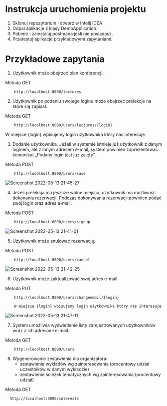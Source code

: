 # Instrukcja uruchomienia projektu
1. Sklonuj repozytorium i otwórz w Intelij IDEA.
2. Odpal aplikacje z klasy DemoApplication.
3. Pobierz i zainstaluj postmana jeśli nie posiadasz.
4. Przetestuj aplikacje przykładowymi zapytaniami.

# Przykładowe zapytania
1. Użytkownik może obejrzeć plan konferencji. 

Metoda GET

        http://localhost:8090/lectures

2. Użytkownik po podaniu swojego loginu może obejrzeć prelekcje na które się zapisał. 

Metoda GET

        http://localhost:8090/users/lectures/{login}
        
W miejsce {login} wpisujemy login użytkownika który nas interesuje
        
3. Dodanie użytkownika. Jeżeli w systemie istnieje już użytkownik z danym loginem, ale z innym adresem e-mail, system powinien zaprezentować komunikat „Podany login jest już zajęty”.

Metoda POST

        http://localhost:8090/users/save
        
        
![Screenshot 2022-05-13 21-45-27](https://user-images.githubusercontent.com/69324884/168379144-7b5826d2-c0e2-4c17-ab6a-6ce61d4f8eb3.jpg)


4. Jeżeli prelekcja ma jeszcze wolne miejsca, użytkownik ma możliwość dokonania rezerwacji. Podczas dokonywania rezerwacji powinien podać swój login oraz adres e-mail.

Metoda POST

        http://localhost:8090/users/signup
        
![Screenshot 2022-05-13 21-41-01](https://user-images.githubusercontent.com/69324884/168378456-65b99dee-96da-45e9-b3cb-f1e9b29831ce.jpg)


5. Użytkownik może anulować rezerwację. 

Metoda POST

        http://localhost:8090/users/cancel


![Screenshot 2022-05-13 21-42-25](https://user-images.githubusercontent.com/69324884/168378813-277dddc1-94ce-4480-99e2-b702aa4241ca.jpg)

6. Użytkownik może zaktualizować swój adres e-mail. 

Metoda PUT

        http://localhost:8090/users/changeemail/{login}
        
        W miejsce {login} wpisujemy login użytkownika który nas interesuje
        
![Screenshot 2022-05-13 21-47-11](https://user-images.githubusercontent.com/69324884/168379321-e37e05ad-9a2f-41ad-864d-05e066403e90.jpg)


7. System umożliwia wyświetlenie listy zarejestrowanych użytkowników wraz z ich adresami e-mail. 

Metoda GET

        http://localhost:8090/users

8. Wygenerowanie zestawienia dla organizatora: 
	- zestawienie wykładów wg zainteresowania (procentowy udział uczestników w danym wykładzie)
	- zestawienie ścieżek tematycznych wg zainteresowania (procentowy udział)

Metoda GET

      http://localhost:8090/interests
